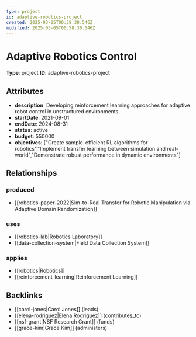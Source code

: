 ```yaml
---
type: project
id: adaptive-robotics-project
created: 2025-03-05T00:58:30.546Z
modified: 2025-03-05T00:58:30.546Z
---
```


# Adaptive Robotics Control

**Type**: project
**ID**: adaptive-robotics-project

## Attributes

- **description**: Developing reinforcement learning approaches for adaptive robot control in unstructured environments
- **startDate**: 2021-09-01
- **endDate**: 2024-08-31
- **status**: active
- **budget**: 550000
- **objectives**: ["Create sample-efficient RL algorithms for robotics","Implement transfer learning between simulation and real-world","Demonstrate robust performance in dynamic environments"]

## Relationships

### produced

- [[robotics-paper-2022|Sim-to-Real Transfer for Robotic Manipulation via Adaptive Domain Randomization]]

### uses

- [[robotics-lab|Robotics Laboratory]]
- [[data-collection-system|Field Data Collection System]]

### applies

- [[robotics|Robotics]]
- [[reinforcement-learning|Reinforcement Learning]]

## Backlinks

- [[carol-jones|Carol Jones]] (leads)
- [[elena-rodriguez|Elena Rodriguez]] (contributes_to)
- [[nsf-grant|NSF Research Grant]] (funds)
- [[grace-kim|Grace Kim]] (administers)

